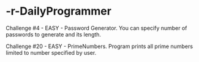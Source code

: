 # -r-DailyProgrammer

Challenge #4 - EASY - Password Generator.
  You can specify number of passwords to generate and its length.
  
Challenge #20 - EASY - PrimeNumbers.
  Program prints all prime numbers limited to number specified by user.
